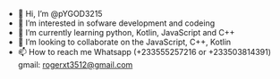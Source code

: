- 👋 Hi, I’m @pYGOD3215
- 👀 I’m interested in sofware development and codeing
- 🌱 I’m currently learning python, Kotlin, JavaScript and C++
- 💞️ I’m looking to collaborate on the JavaScript, C++, Kotlin
- 📫 How to reach me Whatsapp (+233555257216 or +233503814391) gmail: rogerxt3512@gmail.com

<!---
pYGOD3215/pYGOD3215 is a ✨ special ✨ repository because its `README.md` (this file) appears on your GitHub profile.
You can click the Preview link to take a look at your changes.
--->
